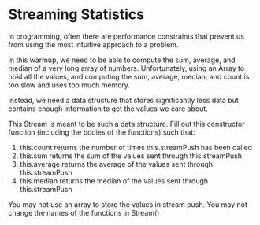 # Streaming Statistics
In programming, often there are performance constraints that prevent
us from using the most intuitive approach to a problem.

In this warmup, we need to be able to compute the sum, average, and median
of a very long array of numbers. Unfortunately, using an Array to hold all
the values, and computing the sum, average, median, and count is too slow
and uses too much memory. 

Instead, we need a data structure that stores significantly less data
but contains enough information to get the values we care about. 

This Stream is meant to be such a data structure. Fill out this constructor
function (including the bodies of the functions) such that:
1. this.count returns the number of times this.streamPush has been called
2. this.sum returns the sum of the values sent through this.streamPush
3. this.average returns the average of the values sent through this.streamPush
4. this.median returns the median of the values sent through this.streamPush

You may not use an array to store the values in stream push. 
You may not change the names of the functions in Stream() 